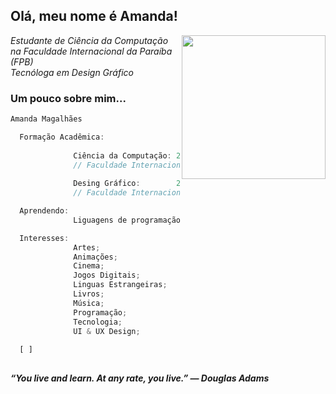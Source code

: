 <h2> Olá, meu nome é Amanda!</h2>
<img align='right' src="https://i.ibb.co/GJTm4gW/ava.png" width="230">
<p><em>Estudante de Ciência da Computação na Faculdade Internacional da Paraíba (FPB)
<br>Tecnóloga em Design Gráfico
</em></p>


### Um pouco sobre mim...  

```javascript
Amanda Magalhães

  Formação Acadêmica:
              
              Ciência da Computação: 2023 - Em andamento;
              // Faculdade Internacional da Paraíba (FPB)
              
              Desing Gráfico:        2021 - 2022;
              // Faculdade Internacional da Paraíba (FPB)

  Aprendendo: 
              Liguagens de programação: [Java, Python];

  Interesses:
              Artes;
              Animações;
              Cinema;
              Jogos Digitais;
              Linguas Estrangeiras;
              Livros;
              Música;
              Programação;
              Tecnologia;
              UI & UX Design;
              
  [ ]
  
```

<em><b>“You live and learn. At any rate, you live.” ― Douglas Adams</b></em>
